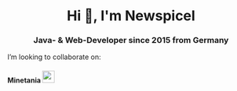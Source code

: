 <h1 align="center">Hi 👋, I'm Newspicel</h1>
<h3 align="center">Java- & Web-Developer since 2015 from Germany</h3>

I’m looking to collaborate on:
<h4 align="center><a href="https://github.com/MineTania">Minetania <img src="https://avatars3.githubusercontent.com/u/69527820?s=200&v=4" height="25" width="25"/></a></h4>
